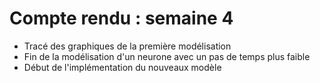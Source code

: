# Compte rendu : semaine 4

- Tracé des graphiques de la première modélisation
- Fin de la modélisation d'un neurone avec un pas de temps plus faible
- Début de l'implémentation du nouveaux modèle
